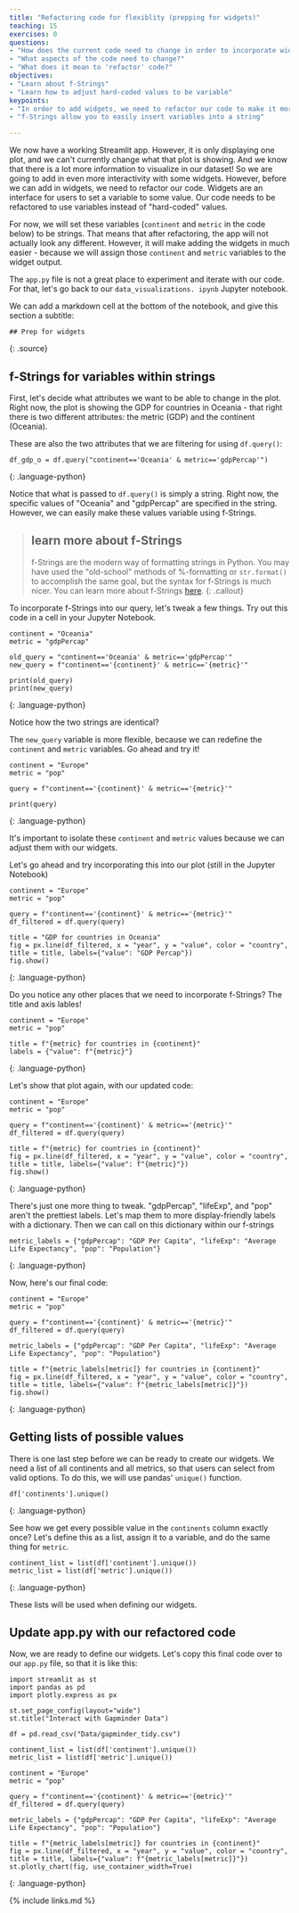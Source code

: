 ```yaml
---
title: "Refactoring code for flexiblity (prepping for widgets)"
teaching: 15
exercises: 0
questions:
- "How does the current code need to change in order to incorporate widgets?"
- "What aspects of the code need to change?"
- "What does it mean to 'refactor' code?"
objectives:
- "Learn about f-Strings"
- "Learn how to adjust hard-coded values to be variable"
keypoints:
- "In order to add widgets, we need to refactor our code to make it more flexible."
- "f-Strings allow you to easily insert variables into a string"

---
```


We now have a working Streamlit app. However, it is only displaying one plot, and we can't currently change what that plot is showing. 
And we know that there is a lot more information to visualize in our dataset!
So we are going to add in even more interactivity with some widgets. 
However, before we can add in widgets, we need to refactor our code. Widgets are an interface for users to set a variable to some value. Our code needs to be refactored to use variables instead of "hard-coded" values. 

For now, we will set these variables (`continent` and `metric` in the code below) to be strings. That means that after refactoring, the app will not actually look any different. However, it will make adding the widgets in much easier - because we will assign those `continent` and `metric` variables to the widget output.

The `app.py` file is not a great place to experiment and iterate with our code. For that, let's go back to our `data_visualizations.
ipynb` Jupyter notebook.

We can add a markdown cell at the bottom of the notebook, and give this section a subtitle:

~~~
## Prep for widgets
~~~
{: .source}

## f-Strings for variables within strings

First, let's decide what attributes we want to be able to change in the plot. Right now, the plot is showing the GDP for countries in Oceania - that right there is two different attributes: the metric (GDP) and the continent (Oceania).

These are also the two attributes that we are filtering for using `df.query()`:

~~~
df_gdp_o = df.query("continent=='Oceania' & metric=='gdpPercap'")
~~~
{: .language-python}

Notice that what is passed to `df.query()` is simply a string. Right now, the specific values of "Oceania" and "gdpPercap" are specified in the string. However, we can easily make these values variable using f-Strings.

> ## learn more about f-Strings
> f-Strings are the modern way of formatting strings in Python. 
> You may have used the "old-school" methods of %-formatting or `str.format()` to accomplish the same goal, but the syntax for f-Strings is much nicer. 
> You can learn more about f-Strings [here](https://realpython.com/python-f-strings/).
{: .callout}

To incorporate f-Strings into our query, let's tweak a few things. Try out this code in a cell in your Jupyter Notebook.

~~~
continent = "Oceania"
metric = "gdpPercap"

old_query = "continent=='Oceania' & metric=='gdpPercap'"
new_query = f"continent=='{continent}' & metric=='{metric}'"

print(old_query)
print(new_query)
~~~
{: .language-python}

Notice how the two strings are identical?

The `new_query` variable is more flexible, because we can redefine the `continent` and `metric` variables. Go ahead and try it!

~~~
continent = "Europe"
metric = "pop"

query = f"continent=='{continent}' & metric=='{metric}'"

print(query)
~~~
{: .language-python}

It's important to isolate these `continent` and `metric` values because we can adjust them with our widgets.

Let's go ahead and try incorporating this into our plot (still in the Jupyter Notebook)

~~~
continent = "Europe"
metric = "pop"

query = f"continent=='{continent}' & metric=='{metric}'"
df_filtered = df.query(query)

title = "GDP for countries in Oceania"
fig = px.line(df_filtered, x = "year", y = "value", color = "country", title = title, labels={"value": "GDP Percap"})
fig.show()
~~~
{: .language-python}

Do you notice any other places that we need to incorporate f-Strings? The title and axis lables!

~~~
continent = "Europe"
metric = "pop"

title = f"{metric} for countries in {continent}"
labels = {"value": f"{metric}"}
~~~
{: .language-python}

Let's show that plot again, with our updated code:

~~~
continent = "Europe"
metric = "pop"

query = f"continent=='{continent}' & metric=='{metric}'"
df_filtered = df.query(query)

title = f"{metric} for countries in {continent}"
fig = px.line(df_filtered, x = "year", y = "value", color = "country", title = title, labels={"value": f"{metric}"})
fig.show()
~~~
{: .language-python}

There's just one more thing to tweak. "gdpPercap", "lifeExp", and "pop" aren't the prettiest labels. Let's map them to more display-friendly labels with a dictionary. Then we can call on this dictionary within our f-strings

~~~
metric_labels = {"gdpPercap": "GDP Per Capita", "lifeExp": "Average Life Expectancy", "pop": "Population"}
~~~
{: .language-python}

Now, here's our final code:

~~~
continent = "Europe"
metric = "pop"

query = f"continent=='{continent}' & metric=='{metric}'"
df_filtered = df.query(query)

metric_labels = {"gdpPercap": "GDP Per Capita", "lifeExp": "Average Life Expectancy", "pop": "Population"}

title = f"{metric_labels[metric]} for countries in {continent}"
fig = px.line(df_filtered, x = "year", y = "value", color = "country", title = title, labels={"value": f"{metric_labels[metric]}"})
fig.show()
~~~
{: .language-python}

## Getting lists of possible values

There is one last step before we can be ready to create our widgets. We need a list of all continents and all metrics, so that users can select from valid options. To do this, we will use pandas' `unique()` function.

~~~
df['continents'].unique()
~~~
{: .language-python}

See how we get every possible value in the `continents` column exactly once? Let's define this as a list, assign it to a variable, and do the same thing for `metric`.

~~~
continent_list = list(df['continent'].unique())
metric_list = list(df['metric'].unique())
~~~
{: .language-python}

These lists will be used when defining our widgets.

## Update app.py with our refactored code

Now, we are ready to define our widgets. Let's copy this final code over to our `app.py` file, so that it is like this:

~~~
import streamlit as st
import pandas as pd
import plotly.express as px

st.set_page_config(layout="wide")
st.title("Interact with Gapminder Data")

df = pd.read_csv("Data/gapminder_tidy.csv")

continent_list = list(df['continent'].unique())
metric_list = list(df['metric'].unique())

continent = "Europe"
metric = "pop"

query = f"continent=='{continent}' & metric=='{metric}'"
df_filtered = df.query(query)

metric_labels = {"gdpPercap": "GDP Per Capita", "lifeExp": "Average Life Expectancy", "pop": "Population"}

title = f"{metric_labels[metric]} for countries in {continent}"
fig = px.line(df_filtered, x = "year", y = "value", color = "country", title = title, labels={"value": f"{metric_labels[metric]}"})
st.plotly_chart(fig, use_container_width=True)
~~~
{: .language-python}


{% include links.md %}

